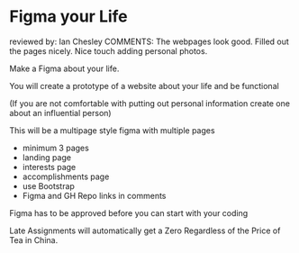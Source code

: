 # Figma your Life


reviewed by: Ian Chesley
COMMENTS: The webpages look good. Filled out the pages nicely. Nice touch adding personal photos.



Make a Figma about your life. 

You will create a prototype of a website about your life and be functional 

(If you are not comfortable with putting out personal information create one about an influential person)

This will be a multipage style figma with multiple pages  

- minimum 3 pages 
- landing page
- interests page
- accomplishments page
- use Bootstrap
- Figma and GH Repo links in comments

Figma has to be approved before you can start with your coding 

Late Assignments will automatically get a Zero Regardless of the Price of Tea in China.
